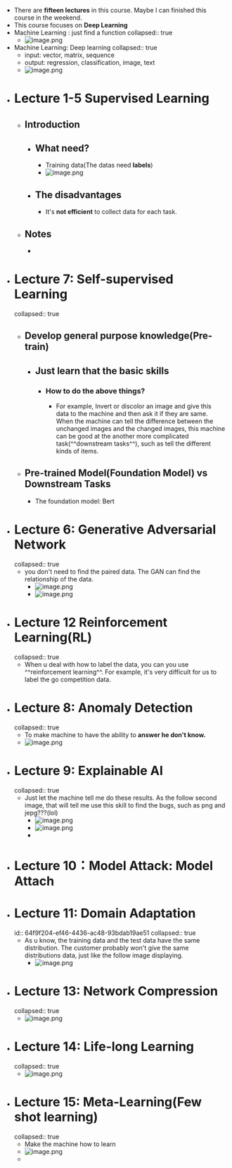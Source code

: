- There are **fifteen lectures** in this course. Maybe I can finished this course in the weekend.
- This course focuses on **Deep Learning**
- Machine Learning : just find a function
  collapsed:: true
	- ![image.png](../assets/image_1694102662611_0.png)
- Machine Learning: Deep learning
  collapsed:: true
	- input: vector, matrix, sequence
	- output: regression, classification, image, text
	- ![image.png](../assets/image_1694102734812_0.png)
- # Lecture 1-5 Supervised Learning
	- ## Introduction
		- ## What need?
			- Training data(The datas need **labels**)
			- ![image.png](../assets/image_1694102854815_0.png)
		- ## The disadvantages
			- It's **not efficient** to collect data for each task.
	- ## Notes
		-
- # Lecture 7: Self-supervised Learning
  collapsed:: true
	- ## Develop general purpose knowledge(**Pre-train**)
		- ## Just learn that the basic skills
			- ### How to do the above things?
				- For example, Invert or discolor an image and give this data to the machine and then ask it if they are same. When the machine can tell the difference between the unchanged images and the changed images, this machine can be good at the another more complicated task(^^downstream tasks^^), such as tell the different kinds of items.
	- ## Pre-trained Model(Foundation Model) vs Downstream Tasks
		- The foundation model: Bert
- # Lecture 6: Generative Adversarial Network
  collapsed:: true
	- you don't need to find the paired data. The GAN can find the relationship of the data.
		- ![image.png](../assets/image_1694102958189_0.png)
		- ![image.png](../assets/image_1694101472436_0.png)
- # Lecture 12 Reinforcement Learning(RL)
  collapsed:: true
	- When u deal with how to label the data, you can you use ^^reinforcement learning^^. For example, it's very difficult for us to label the go competition data.
- # Lecture 8: Anomaly Detection
  collapsed:: true
	- To make machine to have the ability to **answer he don't know.**
	- ![image.png](../assets/image_1694101672974_0.png)
- # Lecture 9: Explainable AI
  collapsed:: true
	- Just let the machine tell me do these results. As the follow second image, that will tell me use this skill to find the bugs, such as png and jepg???(lol)
		- ![image.png](../assets/image_1694101746099_0.png)
		- ![image.png](../assets/image_1694101915012_0.png)
		-
- # Lecture 10：Model Attack: Model Attach
- # Lecture 11: Domain Adaptation
  id:: 64f9f204-ef46-4436-ac48-93bdab19ae51
  collapsed:: true
	- As u know, the training data and the test data have the same distribution. The customer probably won't give the same distributions data, just like the follow image displaying.
		- ![image.png](../assets/image_1694102224671_0.png)
- # Lecture 13: Network Compression
  collapsed:: true
	- ![image.png](../assets/image_1694102263370_0.png)
- # Lecture 14: Life-long Learning
  collapsed:: true
	- ![image.png](../assets/image_1694102319013_0.png)
- # Lecture 15: Meta-Learning(Few shot learning)
  collapsed:: true
	- Make the machine how to learn
	- ![image.png](../assets/image_1694102393965_0.png)
	-